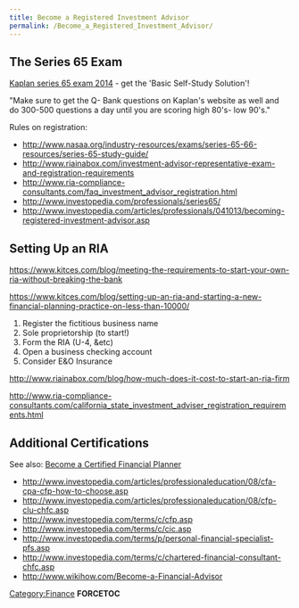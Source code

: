 ```yaml
---
title: Become a Registered Investment Advisor
permalink: /Become_a_Registered_Investment_Advisor/
---
```


The Series 65 Exam
------------------

[Kaplan series 65 exam 2014](http://www.kfeducation.com/securities/series-65/) - get the 'Basic Self-Study Solution'!

"Make sure to get the Q- Bank questions on Kaplan's website as well and do 300-500 questions a day until you are scoring high 80's- low 90's."

Rules on registration:

-   <http://www.nasaa.org/industry-resources/exams/series-65-66-resources/series-65-study-guide/>
-   <http://www.riainabox.com/investment-advisor-representative-exam-and-registration-requirements>
-   <http://www.ria-compliance-consultants.com/faq_investment_advisor_registration.html>
-   <http://www.investopedia.com/professionals/series65/>
-   <http://www.investopedia.com/articles/professionals/041013/becoming-registered-investment-advisor.asp>

Setting Up an RIA
-----------------

<https://www.kitces.com/blog/meeting-the-requirements-to-start-your-own-ria-without-breaking-the-bank>

<https://www.kitces.com/blog/setting-up-an-ria-and-starting-a-new-financial-planning-practice-on-less-than-10000/>

1.  Register the fictitious business name
2.  Sole proprietorship (to start!)
3.  Form the RIA (U-4, &etc)
4.  Open a business checking account
5.  Consider E&O Insurance

<http://www.riainabox.com/blog/how-much-does-it-cost-to-start-an-ria-firm>

<http://www.ria-compliance-consultants.com/california_state_investment_adviser_registration_requirements.html>

Additional Certifications
-------------------------

See also: [Become a Certified Financial Planner](/Become_a_Certified_Financial_Planner "wikilink")

-   <http://www.investopedia.com/articles/professionaleducation/08/cfa-cpa-cfp-how-to-choose.asp>
-   <http://www.investopedia.com/articles/professionaleducation/08/cfp-clu-chfc.asp>
-   <http://www.investopedia.com/terms/c/cfp.asp>
-   <http://www.investopedia.com/terms/c/cic.asp>
-   <http://www.investopedia.com/terms/p/personal-financial-specialist-pfs.asp>
-   <http://www.investopedia.com/terms/c/chartered-financial-consultant-chfc.asp>
-   <http://www.wikihow.com/Become-a-Financial-Advisor>

[Category:Finance](/Category:Finance "wikilink") __FORCETOC__